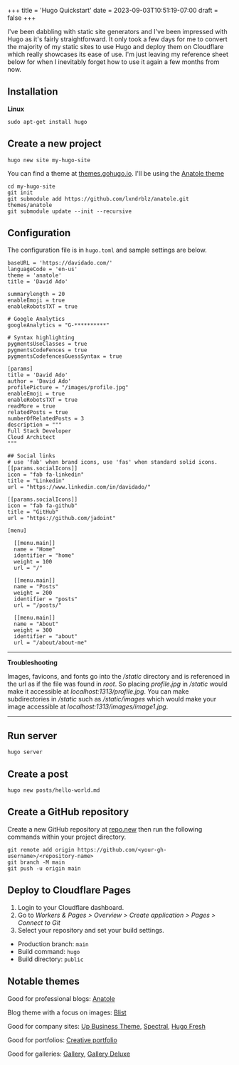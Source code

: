 +++
title = 'Hugo Quickstart'
date = 2023-09-03T10:51:19-07:00
draft = false
+++

I've been dabbling with static site generators and I've been impressed with Hugo as it's fairly straightforward. It only took a few days for me to convert the majority of my static sites to use Hugo and deploy them on Cloudflare which really showcases its ease of use. I'm just leaving my reference sheet below for when I inevitably forget how to use it again a few months from now.

## Installation

**Linux**

```
sudo apt-get install hugo
```

## Create a new project

`hugo new site my-hugo-site`

You can find a theme at [themes.gohugo.io](https://themes.gohugo.io/). I'll be using the [Anatole theme](https://themes.gohugo.io/themes/anatole/)

```
cd my-hugo-site
git init
git submodule add https://github.com/lxndrblz/anatole.git themes/anatole
git submodule update --init --recursive
```

## Configuration

The configuration file is in `hugo.toml` and sample settings are below.

```
baseURL = 'https://davidado.com/'
languageCode = 'en-us'
theme = 'anatole'
title = 'David Ado'

summarylength = 20
enableEmoji = true
enableRobotsTXT = true

# Google Analytics
googleAnalytics = "G-**********"

# Syntax highlighting
pygmentsUseClasses = true   
pygmentsCodeFences = true
pygmentsCodefencesGuessSyntax = true

[params]
title = 'David Ado'
author = 'David Ado'
profilePicture = "/images/profile.jpg"
enableEmoji = true
enableRobotsTXT = true
readMore = true
relatedPosts = true
numberOfRelatedPosts = 3
description = """
Full Stack Developer
Cloud Architect
"""

## Social links
# use 'fab' when brand icons, use 'fas' when standard solid icons.
[[params.socialIcons]]
icon = "fab fa-linkedin"
title = "Linkedin"
url = "https://www.linkedin.com/in/davidado/"

[[params.socialIcons]]
icon = "fab fa-github"
title = "GitHub"
url = "https://github.com/jadoint"

[menu]

  [[menu.main]]
  name = "Home"
  identifier = "home"
  weight = 100
  url = "/"

  [[menu.main]]
  name = "Posts"
  weight = 200
  identifier = "posts"
  url = "/posts/"

  [[menu.main]]
  name = "About"
  weight = 300
  identifier = "about"
  url = "/about/about-me"
```

---

**Troubleshooting**

Images, favicons, and fonts go into the */static* directory and is referenced in the url as if the file was found in *root*. So placing *profile.jpg* in */static* would make it accessible at *localhost:1313/profile.jpg*. You can make subdirectories in */static* such as */static/images* which would make your image accessible at *localhost:1313/images/image1.jpg*.

---

## Run server

`hugo server`

## Create a post

`hugo new posts/hello-world.md`

## Create a GitHub repository

Create a new GitHub repository at [repo.new](https://repo.new/) then run the following commands within your project directory.

```
git remote add origin https://github.com/<your-gh-username>/<repository-name>
git branch -M main
git push -u origin main
```

## Deploy to Cloudflare Pages

1. Login to your Cloudflare dashboard.
2. Go to *Workers & Pages > Overview > Create application > Pages > Connect to Git*
3. Select your repository and set your build settings.
- Production branch: `main`
- Build command: `hugo`
- Build directory: `public`

## Notable themes

Good for professional blogs: [Anatole](https://themes.gohugo.io/themes/anatole/)

Blog theme with a focus on images: [Blist](https://themes.gohugo.io/themes/blist-hugo-theme/)

Good for company sites: [Up Business Theme](https://themes.gohugo.io/themes/up-business-theme/), [Spectral](https://themes.gohugo.io/themes/spectral/), [Hugo Fresh](https://themes.gohugo.io/themes/hugo-fresh/)

Good for portfolios: [Creative portfolio](https://themes.gohugo.io/themes/hugo-creative-portfolio-theme/)

Good for galleries: [Gallery](https://themes.gohugo.io/themes/hugo-theme-gallery/), [Gallery Deluxe](https://themes.gohugo.io/themes/gallerydeluxe/)

